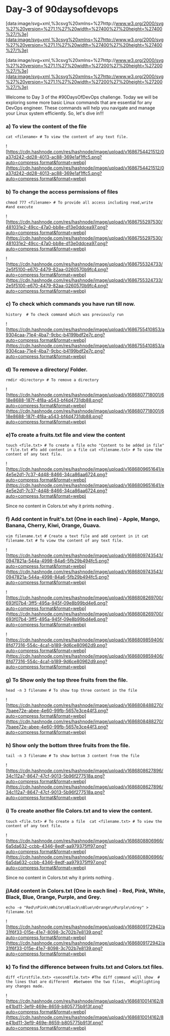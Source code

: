 # Day-3 of 90daysofdevops

[data:image/svg+xml,%3csvg%20xmlns=%27http://www.w3.org/2000/svg%27%20version=%271.1%27%20width=%27400%27%20height=%27400%27/%3e](data:image/svg+xml,%3csvg%20xmlns=%27http://www.w3.org/2000/svg%27%20version=%271.1%27%20width=%27400%27%20height=%27400%27/%3e)

[data:image/svg+xml,%3csvg%20xmlns=%27http://www.w3.org/2000/svg%27%20version=%271.1%27%20width=%27200%27%20height=%27200%27/%3e](data:image/svg+xml,%3csvg%20xmlns=%27http://www.w3.org/2000/svg%27%20version=%271.1%27%20width=%27200%27%20height=%27200%27/%3e)

Welcome to Day 3 of the #90DaysOfDevOps challenge. Today we will be exploring 
some more basic Linux commands that are essential for any DevOps 
engineer. These commands will help you navigate and manage your Linux 
system efficiently. So, let's dive in!!!

### a) To view the content of the file

`cat <filename> # To view the content of any text file.`

![https://cdn.hashnode.com/res/hashnode/image/upload/v1686754421512/0a37d242-dd28-4013-ac88-369e1af1ffc5.png?auto=compress,format&format=webp](https://cdn.hashnode.com/res/hashnode/image/upload/v1686754421512/0a37d242-dd28-4013-ac88-369e1af1ffc5.png?auto=compress,format&format=webp)

### b) To change the access permissions of files

`chmod 777 <filename> # To provide all access including read,write 
                     #and execute`

![https://cdn.hashnode.com/res/hashnode/image/upload/v1686755297530/481031e2-49cc-47a0-bb8e-d13e0ddcea97.png?auto=compress,format&format=webp](https://cdn.hashnode.com/res/hashnode/image/upload/v1686755297530/481031e2-49cc-47a0-bb8e-d13e0ddcea97.png?auto=compress,format&format=webp)

![https://cdn.hashnode.com/res/hashnode/image/upload/v1686755324733/2e5f5100-e670-4479-82aa-0260570b9fc4.png?auto=compress,format&format=webp](https://cdn.hashnode.com/res/hashnode/image/upload/v1686755324733/2e5f5100-e670-4479-82aa-0260570b9fc4.png?auto=compress,format&format=webp)

### c) To check which commands you have run till now.

`history  # To check command which was previously run`

![https://cdn.hashnode.com/res/hashnode/image/upload/v1686755410853/a9304caa-71e4-4ba7-9cbc-b4199bdf2e7c.png?auto=compress,format&format=webp](https://cdn.hashnode.com/res/hashnode/image/upload/v1686755410853/a9304caa-71e4-4ba7-9cbc-b4199bdf2e7c.png?auto=compress,format&format=webp)

### d) To remove a directory/ Folder.

`rmdir <Directory> # To remove a directory`

![https://cdn.hashnode.com/res/hashnode/image/upload/v1686807718001/618e8688-187f-4f8a-a543-bf4d4731db88.png?auto=compress,format&format=webp](https://cdn.hashnode.com/res/hashnode/image/upload/v1686807718001/618e8688-187f-4f8a-a543-bf4d4731db88.png?auto=compress,format&format=webp)

### e)To create a fruits.txt file and view the content

`touch <file.txt> # To create a file
echo "Content to be added in file" > file.txt #To add content in a file
cat <filename.txt> # To view the content of any text file.`

![https://cdn.hashnode.com/res/hashnode/image/upload/v1686809651641/e4e5e2d1-7c37-4d48-8466-34ca86aa6724.png?auto=compress,format&format=webp](https://cdn.hashnode.com/res/hashnode/image/upload/v1686809651641/e4e5e2d1-7c37-4d48-8466-34ca86aa6724.png?auto=compress,format&format=webp)

Since no content in Colors.txt why it prints nothing .

### f) Add content in fruit's.txt (One in each line) - Apple, Mango, Banana, Cherry, Kiwi, Orange, Guava.

`vim filename.txt # Create a text file and add content in it
cat filename.txt # To view the content of any text file.`

![https://cdn.hashnode.com/res/hashnode/image/upload/v1686809743543/0947821a-544a-4998-84a6-5fb29b494fc5.png?auto=compress,format&format=webp](https://cdn.hashnode.com/res/hashnode/image/upload/v1686809743543/0947821a-544a-4998-84a6-5fb29b494fc5.png?auto=compress,format&format=webp)

![https://cdn.hashnode.com/res/hashnode/image/upload/v1686808269700/693f07b4-3ff5-495a-945f-09e8b99bd4e6.png?auto=compress,format&format=webp](https://cdn.hashnode.com/res/hashnode/image/upload/v1686808269700/693f07b4-3ff5-495a-945f-09e8b99bd4e6.png?auto=compress,format&format=webp)

![https://cdn.hashnode.com/res/hashnode/image/upload/v1686809859406/8fd77316-554c-4ca1-b189-9d6ce80962d9.png?auto=compress,format&format=webp](https://cdn.hashnode.com/res/hashnode/image/upload/v1686809859406/8fd77316-554c-4ca1-b189-9d6ce80962d9.png?auto=compress,format&format=webp)

### g) To Show only the top three fruits from the file.

`head -n 3 filename # To show top three content in the file`

![https://cdn.hashnode.com/res/hashnode/image/upload/v1686808488270/7baee72e-abee-4e60-99fb-5657e3ce44f3.png?auto=compress,format&format=webp](https://cdn.hashnode.com/res/hashnode/image/upload/v1686808488270/7baee72e-abee-4e60-99fb-5657e3ce44f3.png?auto=compress,format&format=webp)

### h) Show only the bottom three fruits from the file.

`tail -n 3 filename # To show bottom 3 content from the file`

![https://cdn.hashnode.com/res/hashnode/image/upload/v1686808627896/34c112a7-8647-47cf-9013-5b96f277518a.png?auto=compress,format&format=webp](https://cdn.hashnode.com/res/hashnode/image/upload/v1686808627896/34c112a7-8647-47cf-9013-5b96f277518a.png?auto=compress,format&format=webp)

### i) To create another file Colors.txt and to view the content.

`touch <file.txt> # To create a file 
cat <filename.txt> # To view the content of any text file.`

![https://cdn.hashnode.com/res/hashnode/image/upload/v1686808806966/6a5da632-ccbb-4346-8edf-aa979375ff97.png?auto=compress,format&format=webp](https://cdn.hashnode.com/res/hashnode/image/upload/v1686808806966/6a5da632-ccbb-4346-8edf-aa979375ff97.png?auto=compress,format&format=webp)

Since no content in Colors.txt why it prints nothing .

### j)Add content in Colors.txt (One in each line) - Red, Pink, White, Black, Blue, Orange, Purple, and Grey.

`echo -e "Red\nPink\nWhite\nBlack\nBlue\nOrange\nPurple\nGrey" > filename.txt`

![https://cdn.hashnode.com/res/hashnode/image/upload/v1686809172942/a31f6f33-015e-41e7-8098-3c702b7e8139.png?auto=compress,format&format=webp](https://cdn.hashnode.com/res/hashnode/image/upload/v1686809172942/a31f6f33-015e-41e7-8098-3c702b7e8139.png?auto=compress,format&format=webp)

### k) To find the difference between fruits.txt and Colors.txt files.

`diff <firstfile.txt> <secondfile.txt> #The diff command will show 
                                      # the lines that are different 
                                      #between the two files, 
                                      #highlighting any changes made.`

![https://cdn.hashnode.com/res/hashnode/image/upload/v1686810014162/8e41bd11-3ef9-469e-8659-b805775b913f.png?auto=compress,format&format=webp](https://cdn.hashnode.com/res/hashnode/image/upload/v1686810014162/8e41bd11-3ef9-469e-8659-b805775b913f.png?auto=compress,format&format=webp) 
